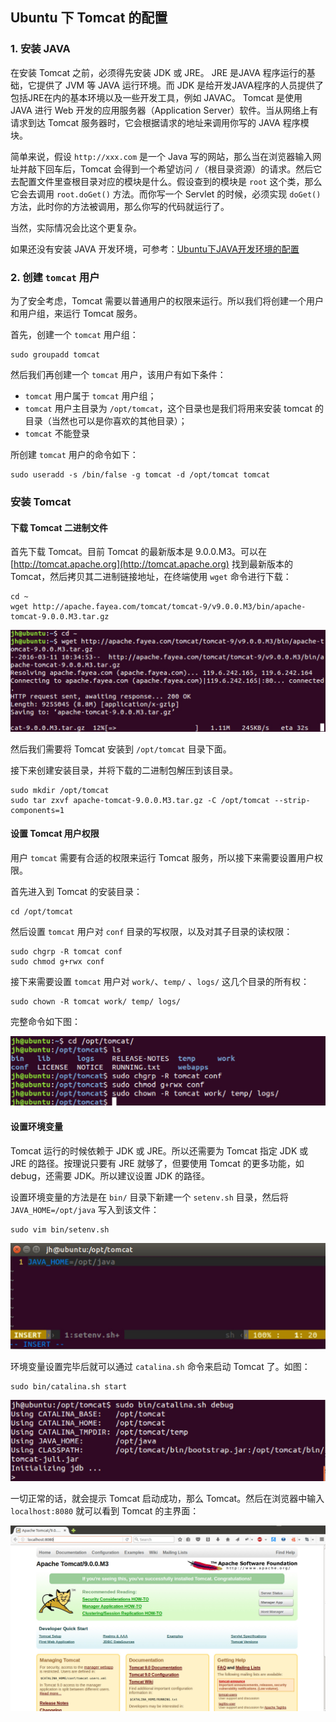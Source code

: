 ## Ubuntu 下 Tomcat 的配置

### 1. 安装 JAVA

在安装 Tomcat 之前，必须得先安装 JDK 或 JRE。
JRE 是JAVA 程序运行的基础，它提供了 JVM 等 JAVA 运行环境。而 JDK 是给开发JAVA程序的人员提供了包括JRE在内的基本环境以及一些开发工具，例如 JAVAC。
Tomcat 是使用 JAVA 进行 Web 开发的应用服务器（Application Server）软件。当从网络上有请求到达 Tomcat 服务器时，它会根据请求的地址来调用你写的 JAVA 程序模块。

简单来说，假设 `http://xxx.com` 是一个 Java 写的网站，那么当在浏览器输入网址并敲下回车后，Tomcat 会得到一个希望访问 `/`（根目录资源）的请求。然后它去配置文件里查根目录对应的模块是什么。假设查到的模块是 `root` 这个类，那么它会去调用 `root.doGet()` 方法。而你写一个 Servlet 的时候，必须实现 `doGet()`方法，此时你的方法被调用，那么你写的代码就运行了。

当然，实际情况会比这个更复杂。

如果还没有安装 JAVA 开发环境，可参考：[Ubuntu下JAVA开发环境的配置](install-jdk-on-ubuntu.md)

### 2. 创建 `tomcat` 用户

为了安全考虑，Tomcat 需要以普通用户的权限来运行。所以我们将创建一个用户和用户组，来运行 Tomcat 服务。

首先，创建一个 `tomcat` 用户组：

```
sudo groupadd tomcat
```

然后我们再创建一个 `tomcat` 用户，该用户有如下条件：

+ `tomcat` 用户属于 `tomcat` 用户组；
+ `tomcat` 用户主目录为 `/opt/tomcat`，这个目录也是我们将用来安装 tomcat 的目录（当然也可以是你喜欢的其他目录）；
+ `tomcat` 不能登录

所创建 `tomcat` 用户的命令如下：

```
sudo useradd -s /bin/false -g tomcat -d /opt/tomcat tomcat
```

### 安装 Tomcat

#### 下载 Tomcat 二进制文件

首先下载 Tomcat。目前 Tomcat 的最新版本是 9.0.0.M3。可以在 [http://tomcat.apache.org](http://tomcat.apache.org) 找到最新版本的 Tomcat，然后拷贝其二进制链接地址，在终端使用 `wget` 命令进行下载：

```
cd ~
wget http://apache.fayea.com/tomcat/tomcat-9/v9.0.0.M3/bin/apache-tomcat-9.0.0.M3.tar.gz
```
![ubuntu-tomcat-1](ubuntu-tomcat-1.png)

然后我们需要将 Tomcat 安装到 `/opt/tomcat` 目录下面。

接下来创建安装目录，并将下载的二进制包解压到该目录。

```
sudo mkdir /opt/tomcat
sudo tar zxvf apache-tomcat-9.0.0.M3.tar.gz -C /opt/tomcat --strip-components=1
```

#### 设置 Tomcat 用户权限

用户 `tomcat` 需要有合适的权限来运行 Tomcat 服务，所以接下来需要设置用户权限。

首先进入到 Tomcat 的安装目录：

```
cd /opt/tomcat
```

然后设置 `tomcat` 用户对 `conf` 目录的写权限，以及对其子目录的读权限：

```
sudo chgrp -R tomcat conf
sudo chmod g+rwx conf
```
接下来需要设置 `tomcat` 用户对 `work/`、`temp/` 、`logs/` 这几个目录的所有权：

```
sudo chown -R tomcat work/ temp/ logs/
```

完整命令如下图：

![ubuntu-tomcat-2](ubuntu-tomcat-2.png)

#### 设置环境变量

Tomcat 运行的时候依赖于 JDK 或 JRE。所以还需要为 Tomcat 指定 JDK 或 JRE 的路径。按理说只要有 JRE 就够了，但要使用 Tomcat 的更多功能，如 debug，还需要 JDK。所以建议设置 JDK 的路径。

设置环境变量的方法是在 `bin/` 目录下新建一个 `setenv.sh` 目录，然后将 `JAVA_HOME=/opt/java` 写入到该文件： 

```
sudo vim bin/setenv.sh
```

![ubuntu-tomcat-3](ubuntu-tomcat-3.png)


环境变量设置完毕后就可以通过 `catalina.sh` 命令来启动 Tomcat 了。如图：

```
sudo bin/catalina.sh start
```

![ubuntu-tomcat-4.png](ubuntu-tomcat-4.png)

一切正常的话，就会提示 Tomcat 启动成功，那么 Tomcat。然后在浏览器中输入 `localhost:8080` 就可以看到 Tomcat 的主界面：

![ubuntu-tomcat-5.png](ubuntu-tomcat-5.png)




